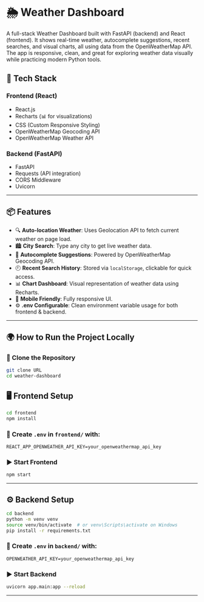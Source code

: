 # 🌦️ Weather Dashboard

A full-stack Weather Dashboard built with FastAPI (backend) and React (frontend). It shows real-time weather, autocomplete suggestions, recent searches, and visual charts, all using data from the OpenWeatherMap API. The app is responsive, clean, and great for exploring weather data visually while practicing modern Python tools.


## 🔧 Tech Stack

### Frontend (React)
- React.js
- Recharts (📊 for visualizations)
- CSS (Custom Responsive Styling)
- OpenWeatherMap Geocoding API
- OpenWeatherMap Weather API

### Backend (FastAPI)
- FastAPI
- Requests (API integration)
- CORS Middleware
- Uvicorn

---

## 📦 Features

- 🔍 **Auto-location Weather**: Uses Geolocation API to fetch current weather on page load.
- 🏙️ **City Search**: Type any city to get live weather data.
- 🧠 **Autocomplete Suggestions**: Powered by OpenWeatherMap Geocoding API.
- 🕘 **Recent Search History**: Stored via `localStorage`, clickable for quick access.
- 📊 **Chart Dashboard**: Visual representation of weather data using Recharts.
- 📱 **Mobile Friendly**: Fully responsive UI.
- ⚙️ **.env Configurable**: Clean environment variable usage for both frontend & backend.

---

## 🌍 How to Run the Project Locally

### 📁 Clone the Repository

```bash
git clone URL
cd weather-dashboard
````



## 🖥️ Frontend Setup

```bash
cd frontend
npm install
```

### 📄 Create `.env` in `frontend/` with:

```env
REACT_APP_OPENWEATHER_API_KEY=your_openweathermap_api_key
```

### ▶️ Start Frontend

```bash
npm start
```

---

## ⚙️ Backend Setup

```bash
cd backend
python -m venv venv
source venv/bin/activate  # or venv\Scripts\activate on Windows
pip install -r requirements.txt
```

### 📄 Create `.env` in `backend/` with:

```env
OPENWEATHER_API_KEY=your_openweathermap_api_key
```

### ▶️ Start Backend

```bash
uvicorn app.main:app --reload
```

---
